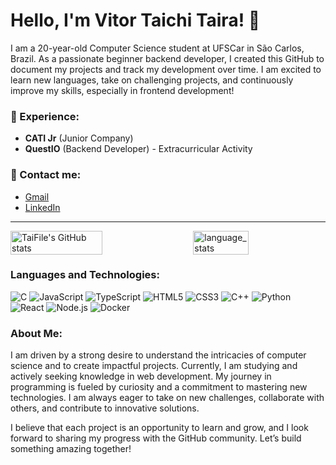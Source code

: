 # Hello, I'm Vitor Taichi Taira! 🌟

I am a 20-year-old Computer Science student at UFSCar in São Carlos, Brazil. As a passionate beginner backend developer, I created this GitHub to document my projects and track my development over time. I am excited to learn new languages, take on challenging projects, and continuously improve my skills, especially in frontend development!

### 🔹 Experience:  
- **CATI Jr** (Junior Company)  
- **QuestIO** (Backend Developer) - Extracurricular Activity  

### 📧 Contact me:
- [Gmail](mailto:your-email@gmail.com)  
- [LinkedIn](https://www.linkedin.com/in/vitor-taichi-taira-02416b259/)

---

<div style="display: flex; justify-content: space-between; flex-wrap: wrap;">
  <img alt="TaiFile's GitHub stats" src="https://github-readme-stats.vercel.app/api?username=TaiFile&show_icons=true&theme=dark" width="54%" />
  <img alt="language_stats" src="https://github-readme-stats.vercel.app/api/top-langs/?username=TaiFile&layout=compact&theme=dark&exclude_repo=EnemDataset&hide=HLSL,CSS,SHADERLAB" width="42%" />
</div>

### Languages and Technologies:
<p>
  <img src="https://img.shields.io/badge/C-00599C?style=for-the-badge&logo=c&logoColor=white" alt="C" />
  <img src="https://img.shields.io/badge/JavaScript-F7DF1E?style=for-the-badge&logo=javascript&logoColor=black" alt="JavaScript" />
  <img src="https://img.shields.io/badge/TypeScript-007ACC?style=for-the-badge&logo=typescript&logoColor=white" alt="TypeScript" />
  <img src="https://img.shields.io/badge/HTML5-E34F26?style=for-the-badge&logo=html5&logoColor=white" alt="HTML5" />
  <img src="https://img.shields.io/badge/CSS3-1572B6?style=for-the-badge&logo=css3&logoColor=white" alt="CSS3" />
  <img src="https://img.shields.io/badge/C++-00599C?style=for-the-badge&logo=c%2B%2B&logoColor=white" alt="C++" />
  <img src="https://img.shields.io/badge/Python-3776AB?style=for-the-badge&logo=python&logoColor=white" alt="Python" />
  <img src="https://img.shields.io/badge/React-61DAFB?style=for-the-badge&logo=react&logoColor=black" alt="React" />
  <img src="https://img.shields.io/badge/Node.js-339933?style=for-the-badge&logo=nodedotjs&logoColor=white" alt="Node.js" />
  <img src="https://img.shields.io/badge/Docker-2496ED?style=for-the-badge&logo=docker&logoColor=white" alt="Docker" />
</p>

### About Me:
I am driven by a strong desire to understand the intricacies of computer science and to create impactful projects. Currently, I am studying and actively seeking knowledge in web development. My journey in programming is fueled by curiosity and a commitment to mastering new technologies. I am always eager to take on new challenges, collaborate with others, and contribute to innovative solutions.

I believe that each project is an opportunity to learn and grow, and I look forward to sharing my progress with the GitHub community. Let’s build something amazing together!
